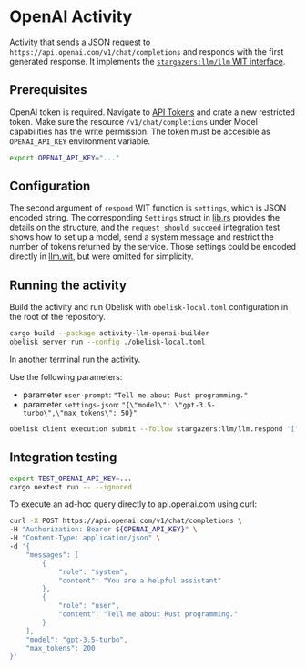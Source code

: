 # OpenAI Activity

Activity that sends a JSON request to `https://api.openai.com/v1/chat/completions`
and responds with the first generated response.
It implements the [`stargazers:llm/llm` WIT interface](../interface/llm.wit).

## Prerequisites
OpenAI token is required. Navigate to [API Tokens](https://platform.openai.com/api-keys) and
crate a new restricted token. Make sure the resource `/v1/chat/completions` under Model capabilities
has the write permission.
The token must be accesible as `OPENAI_API_KEY` environment variable.
```sh
export OPENAI_API_KEY="..."
```

## Configuration
The second argument of `respond` WIT function is `settings`, which is JSON encoded string.
The corresponding `Settings` struct in [lib.rs](src/lib.rs) provides the details on the structure,
and the `request_should_succeed` integration test shows how to set up a model,
send a system message and restrict the number of tokens returned by the service.
Those settings could be encoded directly in [llm.wit](../interface/llm.wit),
but were omitted for simplicity.

## Running the activity
Build the activity and run Obelisk with `obelisk-local.toml` configuration in the root of the repository.
```sh
cargo build --package activity-llm-openai-builder
obelisk server run --config ./obelisk-local.toml
```
In another terminal run the activity.

Use the following parameters:
* parameter `user-prompt`: `"Tell me about Rust programming."`
* parameter `settings-json`: `"{\"model\": \"gpt-3.5-turbo\",\"max_tokens\": 50}"`

```sh
obelisk client execution submit --follow stargazers:llm/llm.respond '["Tell me about Rust programming", "{\"model\": \"gpt-3.5-turbo\", \"max_tokens\": 50}"]'
```

## Integration testing

```sh
export TEST_OPENAI_API_KEY=...
cargo nextest run -- --ignored
```

To execute an ad-hoc query directly to api.openai.com using curl:
```sh
curl -X POST https://api.openai.com/v1/chat/completions \
-H "Authorization: Bearer ${OPENAI_API_KEY}" \
-H "Content-Type: application/json" \
-d '{
    "messages": [
        {
            "role": "system",
            "content": "You are a helpful assistant"
        },
        {
            "role": "user",
            "content": "Tell me about Rust programming."
        }
    ],
    "model": "gpt-3.5-turbo",
    "max_tokens": 200
}'
```
